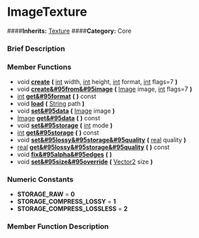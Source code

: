 #  ImageTexture  
####**Inherits:** [Texture](class_texture)
####**Category:** Core

###  Brief Description  


###  Member Functions 
  * void  **[create](#create)**  **(** [int](class_int) width, [int](class_int) height, [int](class_int) format, [int](class_int) flags=7  **)**
  * void  **[create&#95from&#95image](#create_from_image)**  **(** [Image](class_image) image, [int](class_int) flags=7  **)**
  * [int](class_int)  **[get&#95format](#get_format)**  **(** **)** const
  * void  **[load](#load)**  **(** [String](class_string) path  **)**
  * void  **[set&#95data](#set_data)**  **(** [Image](class_image) image  **)**
  * [Image](class_image)  **[get&#95data](#get_data)**  **(** **)** const
  * void  **[set&#95storage](#set_storage)**  **(** [int](class_int) mode  **)**
  * [int](class_int)  **[get&#95storage](#get_storage)**  **(** **)** const
  * void  **[set&#95lossy&#95storage&#95quality](#set_lossy_storage_quality)**  **(** [real](class_real) quality  **)**
  * [real](class_real)  **[get&#95lossy&#95storage&#95quality](#get_lossy_storage_quality)**  **(** **)** const
  * void  **[fix&#95alpha&#95edges](#fix_alpha_edges)**  **(** **)**
  * void  **[set&#95size&#95override](#set_size_override)**  **(** [Vector2](class_vector2) size  **)**

###  Numeric Constants  
  * **STORAGE_RAW** = **0**
  * **STORAGE_COMPRESS_LOSSY** = **1**
  * **STORAGE_COMPRESS_LOSSLESS** = **2**

###  Member Function Description  
